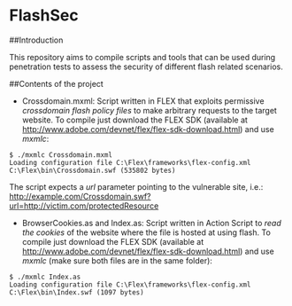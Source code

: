 FlashSec
========

##Introduction

This repository aims to compile scripts and tools that can be used during penetration tests to assess the security of different flash related scenarios.

##Contents of the project

- Crossdomain.mxml: 
Script written in FLEX that exploits permissive *crossdomain flash policy files* to make arbitrary requests to the target website.
To compile just download the FLEX SDK (available at http://www.adobe.com/devnet/flex/flex-sdk-download.html) and use *mxmlc*:

```
$ ./mxmlc Crossdomain.mxml
Loading configuration file C:\Flex\frameworks\flex-config.xml 
C:\Flex\bin\Crossdomain.swf (535802 bytes)
```
The script expects a *url* parameter pointing to the vulnerable site, i.e.: http://example.com/Crossdomain.swf?url=http://victim.com/protectedResource

- BrowserCookies.as and Index.as:
Script written in Action Script to *read the cookies* of the website where the file is hosted at using flash.
To compile just download the FLEX SDK (available at http://www.adobe.com/devnet/flex/flex-sdk-download.html) and use *mxmlc* (make sure both files are in the same folder):

```
$ ./mxmlc Index.as
Loading configuration file C:\Flex\frameworks\flex-config.xml
C:\Flex\bin\Index.swf (1097 bytes)
